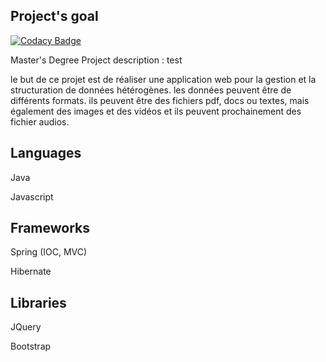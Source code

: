 ## Project's goal

[![Codacy Badge](https://api.codacy.com/project/badge/Grade/f7ff8e46afc84437b9f9b9aa913821ca)](https://app.codacy.com/app/elkhattab.mahmoud/StructuringAndDataManagement?utm_source=github.com&utm_medium=referral&utm_content=ELKHATTABMAHMOUD/StructuringAndDataManagement&utm_campaign=badger)

Master's Degree Project description : test

le but de ce projet est de réaliser une application web pour la gestion et la structuration de données hétérogènes.
les données peuvent être de différents formats. ils peuvent être des fichiers pdf, docs ou textes, mais également des images et des vidéos et ils peuvent prochainement des fichier audios.

## Languages
Java

Javascript

## Frameworks
Spring (IOC, MVC)

Hibernate

## Libraries 
JQuery 

Bootstrap
